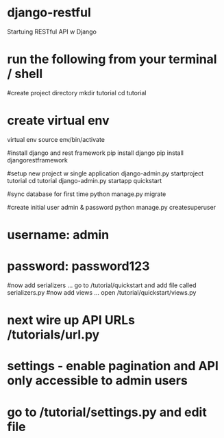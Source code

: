 # django-restful
Startuing RESTful API w Django
# run the following from your terminal / shell

#create project directory 
mkdir tutorial 
cd tutorial 

# create virtual env 
virtual env 
source env/bin/activate 

#install django and rest framework 
pip install django 
pip install djangorestframework 

#setup new project w single application 
django-admin.py startproject tutorial 
cd tutorial 
django-admin.py startapp quickstart


#sync database for first time 
python manage.py migrate 

#create initial user admin & password 
python manage.py createsuperuser 
# username: admin 
# password: password123

#now add serializers ... go to /tutorial/quickstart and add file called serializers.py
#now add views ... open /tutorial/quickstart/views.py
# next wire up API URLs /tutorials/url.py
# settings - enable pagination and API only accessible to admin users 
# go to /tutorial/settings.py and edit file 
